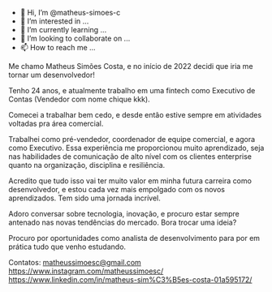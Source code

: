 - 👋 Hi, I’m @matheus-simoes-c
- 👀 I’m interested in ...
- 🌱 I’m currently learning ...
- 💞️ I’m looking to collaborate on ...
- 📫 How to reach me ...

Me chamo Matheus Simões Costa, e no início de 2022 decidi que iria me tornar um desenvolvedor!

Tenho 24 anos, e atualmente trabalho em uma fintech como Executivo de Contas (Vendedor com nome chique kkk).

Comecei a trabalhar bem cedo, e desde então estive sempre em atividades voltadas pra área comercial. 

Trabalhei como pré-vendedor, coordenador de equipe comercial, e agora como Executivo. Essa experiência me proporcionou muito 
aprendizado, seja nas habilidades de comunicação de alto nível com os clientes enterprise quanto na organização, disciplina e
resiliência.

Acredito que tudo isso vai ter muito valor em minha futura carreira como desenvolvedor, e estou cada vez mais empolgado com
os novos aprendizados. Tem sido uma jornada incrível.

Adoro conversar sobre tecnologia, inovação, e procuro estar sempre antenado nas novas tendências do mercado. Bora trocar uma ideia?

Procuro por oportunidades como analista de desenvolvimento para por em prática tudo que venho estudando. 

Contatos: 
matheussimoesc@gmail.com
https://www.instagram.com/matheussimoesc/
https://www.linkedin.com/in/matheus-sim%C3%B5es-costa-01a595172/

